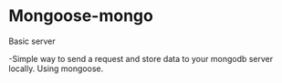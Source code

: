 # Mongoose-mongo
Basic server


-Simple way to send a request and store data to your mongodb server locally.
Using mongoose.
